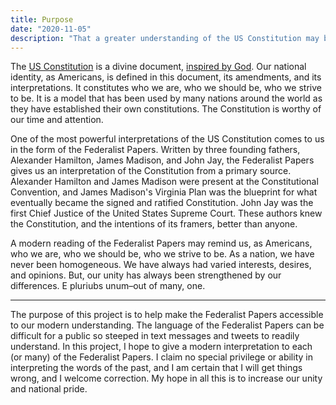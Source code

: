 ```yaml
---
title: Purpose
date: "2020-11-05"
description: "That a greater understanding of the US Constitution may be available to all"
---
```


The [US Constitution](https://www.archives.gov/founding-docs/constitution-transcript) is a divine document,
[inspired by God](https://www.churchofjesuschrist.org/study/scriptures/dc-testament/dc/101.80?lang=eng#p80).
Our national identity, as Americans, is defined in this document, its amendments, and its interpretations.
It constitutes who we are, who we should be, who we strive to be. It is a model that has been used by many
nations around the world as they have established their own constitutions. The Constitution is worthy of
our time and attention.

One of the most powerful interpretations of the US Constitution comes to us in the form of the Federalist Papers.
Written by three founding fathers, Alexander Hamilton, James Madison, and John Jay, the Federalist Papers gives
us an interpretation of the Constitution from a primary source. Alexander Hamilton and James Madison were present
at the Constitutional Convention, and James Madison's Virginia Plan was the blueprint for what eventually became
the signed and ratified Constitution. John Jay was the first Chief Justice of the United States Supreme Court.
These authors knew the Constitution, and the intentions of its framers, better than anyone.

A modern reading of the Federalist Papers may remind us, as Americans, who we are, who we should be, who we
strive to be. As a nation, we have never been homogeneous. We have always had varied interests, desires,
and opinions. But, our unity has always been strengthened by our differences. E pluriubs unum–out of many, one.

---

The purpose of this project is to help make the Federalist Papers accessible to our modern understanding. The
language of the Federalist Papers can be difficult for a public so steeped in text messages and tweets to readily
understand. In this project, I hope to give a modern interpretation to each (or many) of the Federalist Papers.
I claim no special privilege or ability in interpreting the words of the past, and I am certain that I will get
things wrong, and I welcome correction. My hope in all this is to increase our unity and national pride.
